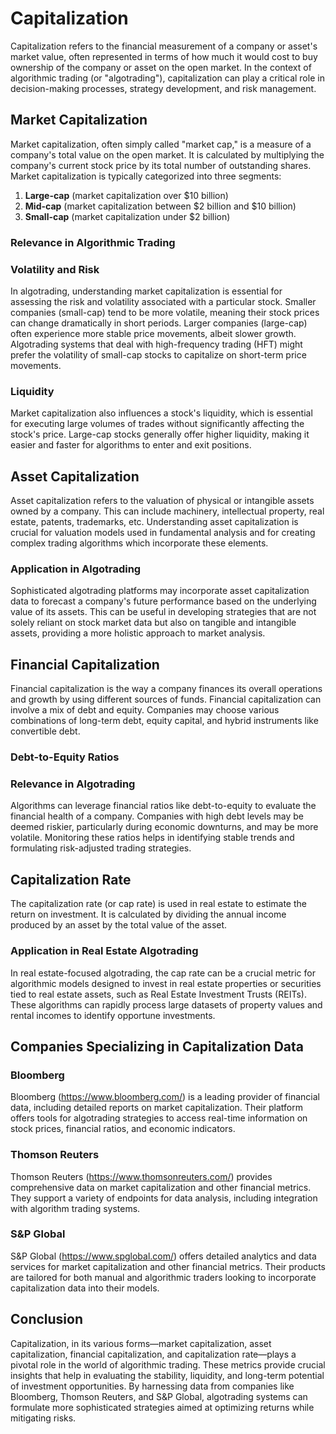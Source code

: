 # Capitalization

Capitalization refers to the financial measurement of a company or asset's market value, often represented in terms of how much it would cost to buy ownership of the company or asset on the open market. In the context of algorithmic trading (or "algotrading"), capitalization can play a critical role in decision-making processes, strategy development, and risk management. 

## Market Capitalization

Market capitalization, often simply called "market cap," is a measure of a company's total value on the open market. It is calculated by multiplying the company's current stock price by its total number of outstanding shares. Market capitalization is typically categorized into three segments:

1. **Large-cap** (market capitalization over $10 billion)
2. **Mid-cap** (market capitalization between $2 billion and $10 billion)
3. **Small-cap** (market capitalization under $2 billion)

### Relevance in Algorithmic Trading

### Volatility and Risk

In algotrading, understanding market capitalization is essential for assessing the risk and volatility associated with a particular stock. Smaller companies (small-cap) tend to be more volatile, meaning their stock prices can change dramatically in short periods. Larger companies (large-cap) often experience more stable price movements, albeit slower growth. Algotrading systems that deal with high-frequency trading (HFT) might prefer the volatility of small-cap stocks to capitalize on short-term price movements.

### Liquidity

Market capitalization also influences a stock's liquidity, which is essential for executing large volumes of trades without significantly affecting the stock's price. Large-cap stocks generally offer higher liquidity, making it easier and faster for algorithms to enter and exit positions.

## Asset Capitalization

Asset capitalization refers to the valuation of physical or intangible assets owned by a company. This can include machinery, intellectual property, real estate, patents, trademarks, etc. Understanding asset capitalization is crucial for valuation models used in fundamental analysis and for creating complex trading algorithms which incorporate these elements.

### Application in Algotrading

Sophisticated algotrading platforms may incorporate asset capitalization data to forecast a company's future performance based on the underlying value of its assets. This can be useful in developing strategies that are not solely reliant on stock market data but also on tangible and intangible assets, providing a more holistic approach to market analysis.

## Financial Capitalization

Financial capitalization is the way a company finances its overall operations and growth by using different sources of funds. Financial capitalization can involve a mix of debt and equity. Companies may choose various combinations of long-term debt, equity capital, and hybrid instruments like convertible debt.

### Debt-to-Equity Ratios

### Relevance in Algotrading

Algorithms can leverage financial ratios like debt-to-equity to evaluate the financial health of a company. Companies with high debt levels may be deemed riskier, particularly during economic downturns, and may be more volatile. Monitoring these ratios helps in identifying stable trends and formulating risk-adjusted trading strategies.

## Capitalization Rate

The capitalization rate (or cap rate) is used in real estate to estimate the return on investment. It is calculated by dividing the annual income produced by an asset by the total value of the asset.

### Application in Real Estate Algotrading

In real estate-focused algotrading, the cap rate can be a crucial metric for algorithmic models designed to invest in real estate properties or securities tied to real estate assets, such as Real Estate Investment Trusts (REITs). These algorithms can rapidly process large datasets of property values and rental incomes to identify opportune investments.

## Companies Specializing in Capitalization Data

### Bloomberg

Bloomberg (https://www.bloomberg.com/) is a leading provider of financial data, including detailed reports on market capitalization. Their platform offers tools for algotrading strategies to access real-time information on stock prices, financial ratios, and economic indicators.

### Thomson Reuters

Thomson Reuters (https://www.thomsonreuters.com/) provides comprehensive data on market capitalization and other financial metrics. They support a variety of endpoints for data analysis, including integration with algorithm trading systems.

### S&P Global

S&P Global (https://www.spglobal.com/) offers detailed analytics and data services for market capitalization and other financial metrics. Their products are tailored for both manual and algorithmic traders looking to incorporate capitalization data into their models.

## Conclusion

Capitalization, in its various forms—market capitalization, asset capitalization, financial capitalization, and capitalization rate—plays a pivotal role in the world of algorithmic trading. These metrics provide crucial insights that help in evaluating the stability, liquidity, and long-term potential of investment opportunities. By harnessing data from companies like Bloomberg, Thomson Reuters, and S&P Global, algotrading systems can formulate more sophisticated strategies aimed at optimizing returns while mitigating risks.